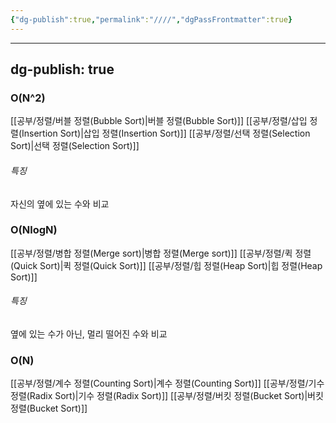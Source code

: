 ```yaml
---
{"dg-publish":true,"permalink":"////","dgPassFrontmatter":true}
---
```



---
dg-publish: true
---
### O(N^2)
[[공부/정렬/버블 정렬(Bubble Sort)\|버블 정렬(Bubble Sort)]]
[[공부/정렬/삽입 정렬(Insertion Sort)\|삽입 정렬(Insertion Sort)]]
[[공부/정렬/선택 정렬(Selection Sort)\|선택 정렬(Selection Sort)]]

###### 특징
자신의 옆에 있는 수와 비교

### O(NlogN)
[[공부/정렬/병합 정렬(Merge sort)\|병합 정렬(Merge sort)]]
[[공부/정렬/퀵 정렬(Quick Sort)\|퀵 정렬(Quick Sort)]]
[[공부/정렬/힙 정렬(Heap Sort)\|힙 정렬(Heap Sort)]]

###### 특징
옆에 있는 수가 아닌, 멀리 떨어진 수와 비교

### O(N)
[[공부/정렬/계수 정렬(Counting Sort)\|계수 정렬(Counting Sort)]]
[[공부/정렬/기수 정렬(Radix Sort)\|기수 정렬(Radix Sort)]]
[[공부/정렬/버킷 정렬(Bucket Sort)\|버킷 정렬(Bucket Sort)]]